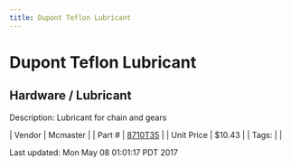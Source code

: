 ```yaml
---
title: Dupont Teflon Lubricant
---
```


# Dupont Teflon Lubricant
## Hardware / Lubricant
Description: 	Lubricant for chain and gears 

| Vendor | Mcmaster | 
| Part # | [8710T35](https://www.mcmaster.com/#8710T35) | 
| Unit Price | $10.43 | 
| Tags: |  | 

Last updated: Mon May 08 01:01:17 PDT 2017
